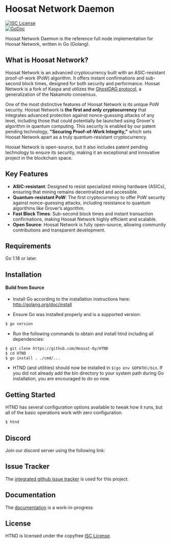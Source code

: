 # Hoosat Network Daemon

[![ISC License](http://img.shields.io/badge/license-ISC-blue.svg)](https://choosealicense.com/licenses/isc/)  
[![GoDoc](https://img.shields.io/badge/godoc-reference-blue.svg)](http://godoc.org/github.com/hoosatnet/htnd)

Hoosat Network Daemon is the reference full node implementation for Hoosat Network, written in Go (Golang).

## What is Hoosat Network?

Hoosat Network is an advanced cryptocurrency built with an ASIC-resistant proof-of-work (PoW) algorithm. It offers instant confirmations and sub-second block times, designed for both security and performance. Hoosat Network is a fork of Kaspa and utilizes the [GhostDAG protocol](https://eprint.iacr.org/2018/104.pdf), a generalization of the Nakamoto consensus.

One of the most distinctive features of Hoosat Network is its unique PoW security. Hoosat Network is **the first and only cryptocurrency** that integrates advanced protection against nonce-guessing attacks of any level, including those that could potentially be launched using Grover's algorithm in quantum computing. This security is enabled by our patent pending technology, **"Securing Proof-of-Work Integrity,"** which sets Hoosat Network apart as a truly quantum-resistant cryptocurrency.

Hoosat Network is open-source, but it also includes patent pending technology to ensure its security, making it an exceptional and innovative project in the blockchain space.

## Key Features

- **ASIC-resistant**: Designed to resist specialized mining hardware (ASICs), ensuring that mining remains decentralized and accessible.
- **Quantum-resistant PoW**: The first cryptocurrency to offer PoW security against nonce-guessing attacks, including resistance to quantum algorithms like Grover’s algorithm.
- **Fast Block Times**: Sub-second block times and instant transaction confirmations, making Hoosat Network highly efficient and scalable.
- **Open Source**: Hoosat Network is fully open-source, allowing community contributions and transparent development.

## Requirements

Go 1.18 or later.

## Installation

#### Build from Source

- Install Go according to the installation instructions here:
  http://golang.org/doc/install

- Ensure Go was installed properly and is a supported version:

```bash
$ go version
```

- Run the following commands to obtain and install htnd including all dependencies:

```bash
$ git clone https://github.com/Hoosat-Oy/HTND
$ cd HTND
$ go install . ./cmd/...
```

- HTND (and utilities) should now be installed in `$(go env GOPATH)/bin`. If you did
  not already add the bin directory to your system path during Go installation,
  you are encouraged to do so now.

## Getting Started

HTND has several configuration options available to tweak how it runs, but all
of the basic operations work with zero configuration.

```bash
$ htnd
```

## Discord

Join our discord server using the following link:

## Issue Tracker

The [integrated github issue tracker](https://github.com/Hoosat-Oy/HTND/issues)
is used for this project.

## Documentation

The [documentation](https://github.com//Hoosat-Oy/docs) is a work-in-progress

## License

HTND is licensed under the copyfree [ISC License](https://choosealicense.com/licenses/isc/).
